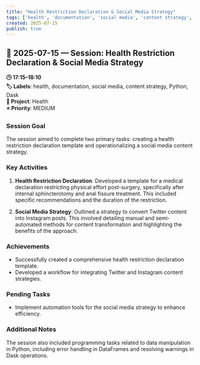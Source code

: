 ```yaml
---
title: "Health Restriction Declaration & Social Media Strategy"
tags: ['health', 'documentation', 'social media', 'content strategy', 'Python', 'Dask']
created: 2025-07-15
publish: true
---
```


## 📅 2025-07-15 — Session: Health Restriction Declaration & Social Media Strategy

**🕒 17:15–18:10**  
**🏷️ Labels**: health, documentation, social media, content strategy, Python, Dask  
**📂 Project**: Health  
**⭐ Priority**: MEDIUM  


### Session Goal
The session aimed to complete two primary tasks: creating a health restriction declaration template and operationalizing a social media content strategy.

### Key Activities
1. **Health Restriction Declaration**: Developed a template for a medical declaration restricting physical effort post-surgery, specifically after internal sphincterotomy and anal fissure treatment. This included specific recommendations and the duration of the restriction.

2. **Social Media Strategy**: Outlined a strategy to convert Twitter content into Instagram posts. This involved detailing manual and semi-automated methods for content transformation and highlighting the benefits of the approach.

### Achievements
- Successfully created a comprehensive health restriction declaration template.
- Developed a workflow for integrating Twitter and Instagram content strategies.

### Pending Tasks
- Implement automation tools for the social media strategy to enhance efficiency.

### Additional Notes
The session also included programming tasks related to data manipulation in Python, including error handling in DataFrames and resolving warnings in Dask operations.
